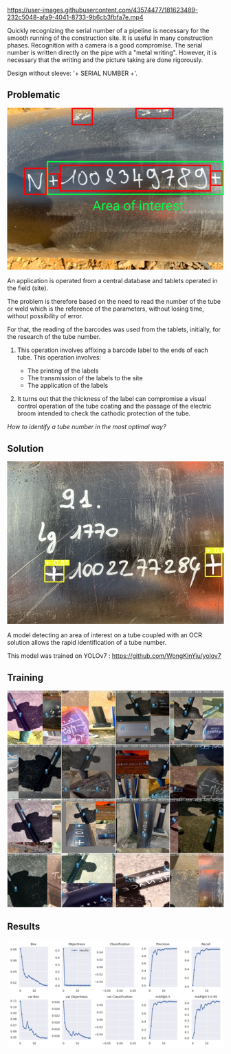 

https://user-images.githubusercontent.com/43574477/181623489-232c5048-afa9-4041-8733-9b6cb3fbfa7e.mp4



Quickly recognizing the serial number of a pipeline is necessary for the smooth running of the construction site. It is useful in many construction phases. Recognition with a camera is a good compromise. The serial number is written directly on the pipe with a "metal writing". However, it is necessary that the writing and the picture taking are done rigorously.

Design without sleeve: '+ SERIAL NUMBER +'.

## Problematic

![area](images/area_of_interest.webp)

An application is operated from a central database and tablets operated in the field (site).

The problem is therefore based on the need to read the number of the tube or weld which is the reference of the parameters, without losing time, without possibility of error.

For that, the reading of the barcodes was used from the tablets, initially, for the research of the tube number.

1. This operation involves affixing a barcode label to the ends of each tube. This operation involves:
    - The printing of the labels
    - The transmission of the labels to the site
    - The application of the labels

2. It turns out that the thickness of the label can compromise a visual control operation of the tube coating and the passage of the electric broom intended to check the cathodic protection of the tube.

*How to identify a tube number in the most optimal way?*

## Solution

![img_detection](images/IMG_1453.webp)

A model detecting an area of interest on a tube coupled with an OCR solution allows the rapid identification of a tube number. 

This model was trained on YOLOv7 : https://github.com/WongKinYiu/yolov7

## Training

![training](images/train_batch5.webp)

## Results

![result](images/results.webp)

